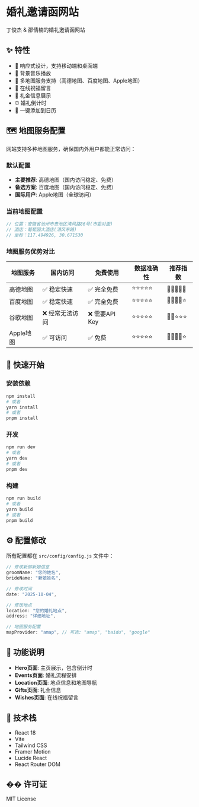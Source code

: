 # 婚礼邀请函网站

丁俊杰 & 邵倩楠的婚礼邀请函网站

## ✨ 特性

- 📱 响应式设计，支持移动端和桌面端
- 🎵 背景音乐播放
- 📍 多地图服务支持（高德地图、百度地图、Apple地图）
- 💌 在线祝福留言
- 🎁 礼金信息展示
- ⏰ 婚礼倒计时
- 📅 一键添加到日历

## 🗺️ 地图服务配置

网站支持多种地图服务，确保国内外用户都能正常访问：

### 默认配置
- **主要推荐**: 高德地图（国内访问稳定、免费）
- **备选方案**: 百度地图（国内访问稳定、免费）  
- **国际用户**: Apple地图（全球访问）

### 当前地图配置
```javascript
// 位置：安徽省池州市贵池区清风路86号(市委对面)
// 酒店：葡萄园大酒店(清风东路)
// 坐标：117.494926, 30.671530
```

### 地图服务优势对比

| 地图服务 | 国内访问 | 免费使用 | 数据准确性 | 推荐指数 |
|---------|---------|---------|-----------|---------|
| 高德地图 | ✅ 稳定快速 | ✅ 完全免费 | ⭐⭐⭐⭐⭐ | 🌟🌟🌟🌟🌟 |
| 百度地图 | ✅ 稳定快速 | ✅ 完全免费 | ⭐⭐⭐⭐⭐ | 🌟🌟🌟🌟⭐ |
| 谷歌地图 | ❌ 经常无法访问 | ❌ 需要API Key | ⭐⭐⭐⭐⭐ | 🌟🌟⭐⭐⭐ |
| Apple地图 | ✅ 可访问 | ✅ 免费 | ⭐⭐⭐⭐⭐ | 🌟🌟🌟🌟⭐ |

## 🚀 快速开始

### 安装依赖
```bash
npm install
# 或者
yarn install
# 或者
pnpm install
```

### 开发
```bash
npm run dev
# 或者
yarn dev
# 或者
pnpm dev
```

### 构建
```bash
npm run build
# 或者
yarn build
# 或者
pnpm build
```

## ⚙️ 配置修改

所有配置都在 `src/config/config.js` 文件中：

```javascript
// 修改新郎新娘信息
groomName: "您的姓名",
brideName: "新娘姓名",

// 修改时间
date: "2025-10-04",

// 修改地点
location: "您的婚礼地点",
address: "详细地址",

// 地图服务配置
mapProvider: "amap", // 可选: "amap", "baidu", "google"
```

## 📱 功能说明

- **Hero页面**: 主页展示，包含倒计时
- **Events页面**: 婚礼流程安排
- **Location页面**: 地点信息和地图导航
- **Gifts页面**: 礼金信息
- **Wishes页面**: 在线祝福留言

## 🔧 技术栈

- React 18
- Vite
- Tailwind CSS
- Framer Motion
- Lucide React
- React Router DOM

## �� 许可证

MIT License

